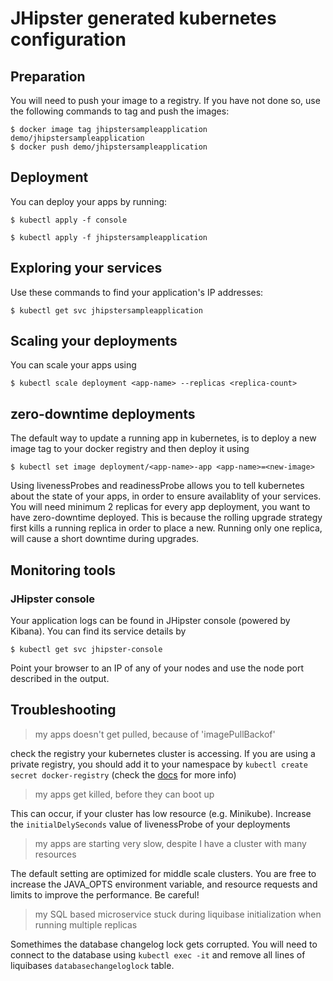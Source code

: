 # JHipster generated kubernetes configuration

## Preparation

You will need to push your image to a registry. If you have not done so, use the following commands to tag and push the images:

```
$ docker image tag jhipstersampleapplication demo/jhipstersampleapplication
$ docker push demo/jhipstersampleapplication
```

## Deployment

You can deploy your apps by running:

```
$ kubectl apply -f console

$ kubectl apply -f jhipstersampleapplication
```

## Exploring your services


Use these commands to find your application's IP addresses:

```
$ kubectl get svc jhipstersampleapplication
```

## Scaling your deployments

You can scale your apps using 

```
$ kubectl scale deployment <app-name> --replicas <replica-count>
```

## zero-downtime deployments

The default way to update a running app in kubernetes, is to deploy a new image tag to your docker registry and then deploy it using

```
$ kubectl set image deployment/<app-name>-app <app-name>=<new-image> 
```

Using livenessProbes and readinessProbe allows you to tell kubernetes about the state of your apps, in order to ensure availablity of your services. You will need minimum 2 replicas for every app deployment, you want to have zero-downtime deployed. This is because the rolling upgrade strategy first kills a running replica in order to place a new. Running only one replica, will cause a short downtime during upgrades.

## Monitoring tools

### JHipster console

Your application logs can be found in JHipster console (powered by Kibana). You can find its service details by
```
$ kubectl get svc jhipster-console
```

Point your browser to an IP of any of your nodes and use the node port described in the output.



## Troubleshooting

> my apps doesn't get pulled, because of 'imagePullBackof'

check the registry your kubernetes cluster is accessing. If you are using a private registry, you should add it to your namespace by `kubectl create secret docker-registry` (check the [docs](https://kubernetes.io/docs/tasks/configure-pod-container/pull-image-private-registry/) for more info)

> my apps get killed, before they can boot up

This can occur, if your cluster has low resource (e.g. Minikube). Increase the `initialDelySeconds` value of livenessProbe of your deployments

> my apps are starting very slow, despite I have a cluster with many resources

The default setting are optimized for middle scale clusters. You are free to increase the JAVA_OPTS environment variable, and resource requests and limits to improve the performance. Be careful!


> my SQL based microservice stuck during liquibase initialization when running multiple replicas

Somethimes the database changelog lock gets corrupted. You will need to connect to the database using `kubectl exec -it` and remove all lines of liquibases `databasechangeloglock` table.

